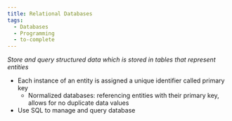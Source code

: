 ```yaml
---
title: Relational Databases
tags:
  - Databases
  - Programming
  - to-complete
---
```

*Store and query structured data which is stored in tables that represent entities*
- Each instance of an entity is assigned a unique identifier called primary key
	- Normalized databases: referencing entities with their primary key, allows for no duplicate data values
- Use SQL to manage and query database

